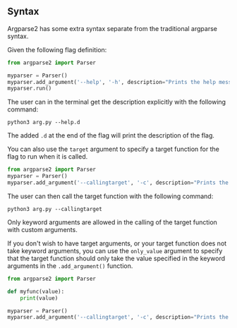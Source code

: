 ## Syntax

Argparse2 has some extra syntax separate from the traditional argparse syntax.

Given the following flag definition:
```python
from argparse2 import Parser

myparser = Parser()
myparser.add_argument('--help', '-h', description="Prints the help message", nhelp="Prints the help message")
myparser.run()
```

The user can in the terminal get the description explicitly with the following command:
```shell
python3 arg.py --help.d
```

The added `.d` at the end of the flag will print the description of the flag.

You can also use the `target` argument to specify a target function for the flag to run when it is called.
```python
from argparse2 import Parser
myparser = Parser()
myparser.add_argument('--callingtarget', '-c', description="Prints the help message", nhelp="Prints the help message", target=lambda: print("Hello World!"))
```

The user can then call the target function with the following command:
```shell
python3 arg.py --callingtarget
```
Only keyword arguments are allowed in the calling of the target function with custom arguments.

If you don't wish to have target arguments, or your target function does not take keyword arguments, you can use the `only_value` argument to specify that the target function should only take the value specified in the keyword arguments in the `.add_argument()` function.
```python
from argparse2 import Parser

def myfunc(value):
    print(value)

myparser = Parser()
myparser.add_argument('--callingtarget', '-c', description="Prints the help message", nhelp="Prints the help message", target=myfunc, only_value=True, myarg="Hello World!")
```
